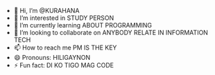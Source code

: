 - 👋 Hi, I’m @KURAHANA
- 👀 I’m interested in STUDY PERSON
- 🌱 I’m currently learning ABOUT PROGRAMMING
- 💞️ I’m looking to collaborate on ANYBODY RELATE IN INFORMATION TECH
- 📫 How to reach me PM IS THE KEY
- 😄 Pronouns: HILIGAYNON
- ⚡ Fun fact: DI KO TIGO MAG CODE

<!---
KURAHANA/KURAHANA is a ✨ special ✨ repository because its `README.md` (this file) appears on your GitHub profile.
You can click the Preview link to take a look at your changes.
--->
